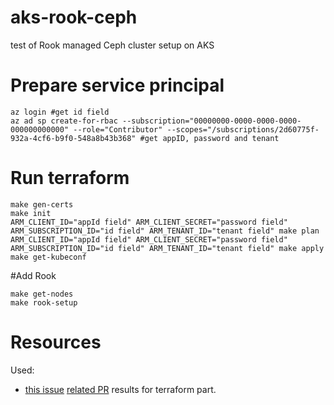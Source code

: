 # aks-rook-ceph
test of Rook managed Ceph cluster setup on AKS

# Prepare service principal

```
az login #get id field
az ad sp create-for-rbac --subscription="00000000-0000-0000-0000-000000000000" --role="Contributor" --scopes="/subscriptions/2d60775f-932a-4cf6-b9f0-548a8b43b368" #get appID, password and tenant
```

# Run terraform

```
make gen-certs
make init
ARM_CLIENT_ID="appId field" ARM_CLIENT_SECRET="password field" ARM_SUBSCRIPTION_ID="id field" ARM_TENANT_ID="tenant field" make plan
ARM_CLIENT_ID="appId field" ARM_CLIENT_SECRET="password field" ARM_SUBSCRIPTION_ID="id field" ARM_TENANT_ID="tenant field" make apply
make get-kubeconf
```

#Add Rook

```
make get-nodes
make rook-setup
```

# Resources

Used: 
* [this issue](https://github.com/epiphany-platform/epiphany/issues/1441) [related PR](https://github.com/epiphany-platform/epiphany/pull/1551) results for terraform part. 